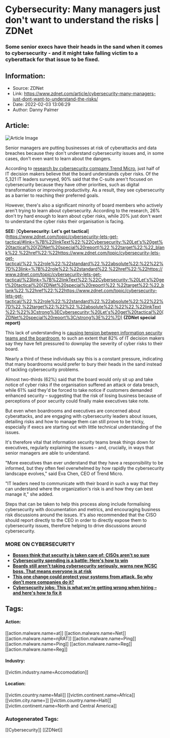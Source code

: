 # Cybersecurity: Many managers just don't want to understand the risks | ZDNet
### Some senior execs have their heads in the sand when it comes to cybersecurity - and it might take falling victim to a cyberattack for that issue to be fixed.

## Information:
+ Source: ZDNet
+ Link: https://www.zdnet.com/article/cybersecurity-many-managers-just-dont-want-to-understand-the-risks/
+ Date: 2022-02-03 13:06:29
+ Author: Danny Palmer


## Article:
![Article Image](https://www.zdnet.com/a/img/resize/1e2c4015f4e1d5b80f4f24c276b193db3355af95/2022/02/03/075518ea-f487-44d7-b69c-5489a13aaedd/business-people-sitting-in-a-meeting.jpg?width=770&height=578&fit=crop&auto=webp)

Senior managers are putting businesses at risk of cyberattacks and data breaches because they don't understand cybersecurity issues and, in some cases, don't even want to learn about the dangers.

According to [research by cybersecurity company Trend Micro](https://www.trendmicro.com/explore/en_gb_trendmicro-global-risk-study), just half of IT decision makers believe that the board understands cyber risks. Of the 5,321 IT leaders surveyed, 90% said that the C-suite aren't focused on cybersecurity because they have other priorities, such as digital transformation or improving productivity. As a result, they see cybersecurity as a barrier to reaching their preferred goals. 


However, there's also a significant minority of board members who actively aren't trying to learn about cybersecurity. According to the research, 26% don't try hard enough to learn about cyber risks, while 20% just don't want to understand the cyber risks their organisation is facing. 

**SEE:** [**Cybersecurity: Let's get tactical**](https://www.zdnet.com/topic/cybersecurity-lets-get-tactical/#link=%7B%22linkText%22:%22Cybersecurity:%20Let's%20get%20tactical%20(ZDNet%20special%20report)%22,%22target%22:%22_blank%22,%22href%22:%22https://www.zdnet.com/topic/cybersecurity-lets-get-tactical/%22,%22role%22:%22standard%22,%22absolute%22:%22%22%7D%23link=%7B%22role%22:%22standard%22,%22href%22:%22https://www.zdnet.com/topic/cybersecurity-lets-get-tactical/%23link=%7B%22linkText%22:%22Cybersecurity:%20Let's%20get%20tactical%20(ZDNet%20special%20report)%22,%22target%22:%22_blank%22,%22href%22:%22https://www.zdnet.com/topic/cybersecurity-lets-get-tactical/%22,%22role%22:%22standard%22,%22absolute%22:%22%22%7D%22,%22target%22:%22%22,%22absolute%22:%22%22,%22linkText%22:%22%3Cstrong%3ECybersecurity:%20Let's%20get%20tactical%20(ZDNet%20special%20report%3C/strong%3E%22%7D) **(ZDNet special report)**

This lack of understanding is [causing tension between information security teams and the boardroom](https://www.zdnet.com/article/managers-think-their-systems-are-unbreakable-cybersecurity-teams-arent-so-sure/), to such an extent that 82% of IT decision makers say they have felt pressured to downplay the severity of cyber risks to their board.  

Nearly a third of these individuals say this is a constant pressure, indicating that many boardrooms would prefer to bury their heads in the sand instead of tackling cybersecurity problems. 

Almost two-thirds (62%) said that the board would only sit up and take notice of cyber risks if the organisation suffered an attack or data breach, while 61% said they'd be forced to take notice if customers demanded enhanced security – suggesting that the risk of losing business because of perceptions of poor security could finally make executives take note.  






But even when boardrooms and executives are concerned about cyberattacks, and are engaging with cybersecurity leaders about issues, detailing risks and how to manage them can still prove to be tricky, especially if execs are starting out with little technical understanding of the issues. 

It's therefore vital that information security teams break things down for executives, regularly explaining the issues – and, crucially, in ways that senior managers are able to understand. 

"More executives than ever understand that they have a responsibility to be informed, but they often feel overwhelmed by how rapidly the cybersecurity landscape evolves," said Eva Chen, CEO of Trend Micro.

"IT leaders need to communicate with their board in such a way that they can understand where the organization's risk is and how they can best manage it," she added. 

Steps that can be taken to help this process along include formalising cybersecurity with documentation and metrics, and encouraging business risk discussions around the issues. It's also recommended that the CISO should report directly to the CEO in order to directly expose them to cybersecurity issues, therefore helping to drive discussions around cybersecurity. 

### **MORE ON CYBERSECURITY**

* [**Bosses think that security is taken care of: CISOs aren't so sure**](https://www.zdnet.com/article/managers-think-their-systems-are-unbreakable-cybersecurity-teams-arent-so-sure/)
* **[**Cybersecurity spending is a battle: Here's how to win**](https://www.zdnet.com/article/companies-are-tired-of-spending-money-on-cybersecurity-heres-how-to-change-their-minds/)**
* **[**Boards still aren't taking cybersecurity seriously, warns new NCSC boss. That means everyone is at risk**](https://www.zdnet.com/article/boardrooms-still-arent-taking-cybersecurity-seriously-and-thats-putting-everyone-at-risk-from-attacks-warns-new-ncsc-boss/)**
* **[**This one change could protect your systems from attack. So why don't more companies do it?**](https://www.zdnet.com/article/this-one-change-could-protect-your-systems-from-attack-so-why-dont-more-companies-do-it/)**
* **[**Cybersecurity jobs: This is what we're getting wrong when hiring – and here's how to fix it**](https://www.zdnet.com/article/cybersecurity-jobs-this-is-what-were-getting-wrong-when-hiring-and-heres-how-to-fix-it/)**





## Tags:

#### Action:
[[action.malware.name=at]] [[action.malware.name=Net]] [[action.malware.name=njRAT]] [[action.malware.name=Ping]] [[action.malware.name=Ping]] [[action.malware.name=Reg]] [[action.malware.name=Reg]]

#### Industry:
[[victim.industry.name=Accomodation]]

#### Location:
[[victim.country.name=Mali]] [[victim.continent.name=Africa]] [[victim.city.name=]] [[victim.country.name=Haiti]] [[victim.continent.name=North and Central America]]

### Autogenerated Tags:
[[Cybersecurity]] [[ZDNet]]

